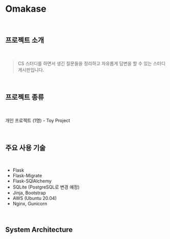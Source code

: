 # Omakase

<br/>

## 프로젝트 소개

<br/>

> CS 스터디를 하면서 생긴 질문들을 정리하고 자유롭게 답변을 할 수 있는 스터디 게시판입니다.

<br/>

## 프로젝트 종류

<br/>

개인 프로젝트 (1명) - Toy Project

<br />

## 주요 사용 기술

<br />

- Flask
- Flask-Migrate
- Flask-SQlAlchemy
- SQLite (PostgreSQL로 변경 예정)
- Jinja, Bootstrap
- AWS (Ubuntu 20.04)
- Nginx, Gunicorn

<br/>

## System Architecture

<br />